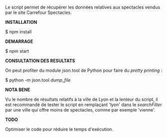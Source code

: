 Le script permet de récupérer les données relatives aux spectacles vendus par le site Carrefour Spectacles.

**INSTALLATION**

$ npm install

**DEMARRAGE**

$ npm start

**CONSULTATION DES RESULTATS**

On peut profiter du module json.tool de Python pour faire du *pretty printing* :

$ python -m json.tool *dump_file*

**NOTA BENE**

Vu le nombre de résultats relatifs à la ville de Lyon et la lenteur du script, il est recommandé de tester le script en remplaçant 'lyon' dans le *searchFilter* par une ville qui offre moins de spectacles, comme par exemple 'vienne'.

**TODO**

Optimiser le code pour réduire le temps d'exécution.
